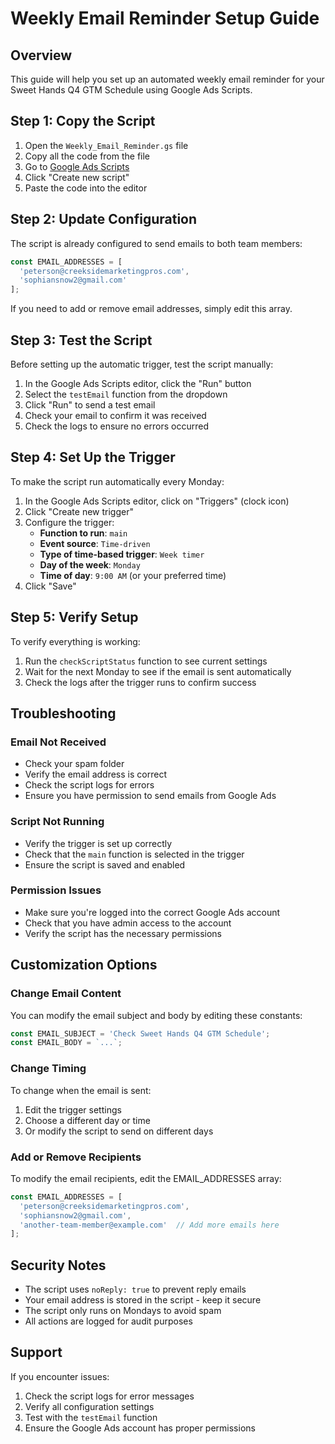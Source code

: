 # Weekly Email Reminder Setup Guide

## Overview
This guide will help you set up an automated weekly email reminder for your Sweet Hands Q4 GTM Schedule using Google Ads Scripts.

## Step 1: Copy the Script
1. Open the `Weekly_Email_Reminder.gs` file
2. Copy all the code from the file
3. Go to [Google Ads Scripts](https://ads.google.com/um/Welcome/Home?subid=US-en-AW-G-ACQ-Scripts)
4. Click "Create new script"
5. Paste the code into the editor

## Step 2: Update Configuration
The script is already configured to send emails to both team members:

```javascript
const EMAIL_ADDRESSES = [
  'peterson@creeksidemarketingpros.com',
  'sophiansnow2@gmail.com'
];
```

If you need to add or remove email addresses, simply edit this array.

## Step 3: Test the Script
Before setting up the automatic trigger, test the script manually:

1. In the Google Ads Scripts editor, click the "Run" button
2. Select the `testEmail` function from the dropdown
3. Click "Run" to send a test email
4. Check your email to confirm it was received
5. Check the logs to ensure no errors occurred

## Step 4: Set Up the Trigger
To make the script run automatically every Monday:

1. In the Google Ads Scripts editor, click on "Triggers" (clock icon)
2. Click "Create new trigger"
3. Configure the trigger:
   - **Function to run**: `main`
   - **Event source**: `Time-driven`
   - **Type of time-based trigger**: `Week timer`
   - **Day of the week**: `Monday`
   - **Time of day**: `9:00 AM` (or your preferred time)
4. Click "Save"

## Step 5: Verify Setup
To verify everything is working:

1. Run the `checkScriptStatus` function to see current settings
2. Wait for the next Monday to see if the email is sent automatically
3. Check the logs after the trigger runs to confirm success

## Troubleshooting

### Email Not Received
- Check your spam folder
- Verify the email address is correct
- Check the script logs for errors
- Ensure you have permission to send emails from Google Ads

### Script Not Running
- Verify the trigger is set up correctly
- Check that the `main` function is selected in the trigger
- Ensure the script is saved and enabled

### Permission Issues
- Make sure you're logged into the correct Google Ads account
- Check that you have admin access to the account
- Verify the script has the necessary permissions

## Customization Options

### Change Email Content
You can modify the email subject and body by editing these constants:
```javascript
const EMAIL_SUBJECT = 'Check Sweet Hands Q4 GTM Schedule';
const EMAIL_BODY = `...`;
```

### Change Timing
To change when the email is sent:
1. Edit the trigger settings
2. Choose a different day or time
3. Or modify the script to send on different days

### Add or Remove Recipients
To modify the email recipients, edit the EMAIL_ADDRESSES array:
```javascript
const EMAIL_ADDRESSES = [
  'peterson@creeksidemarketingpros.com',
  'sophiansnow2@gmail.com',
  'another-team-member@example.com'  // Add more emails here
];
```

## Security Notes
- The script uses `noReply: true` to prevent reply emails
- Your email address is stored in the script - keep it secure
- The script only runs on Mondays to avoid spam
- All actions are logged for audit purposes

## Support
If you encounter issues:
1. Check the script logs for error messages
2. Verify all configuration settings
3. Test with the `testEmail` function
4. Ensure the Google Ads account has proper permissions

